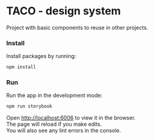# TACO - design system

Project with basic components to reuse in other projects.

### Install

Install packages by running:

```bash
npm install
```

### Run

Run the app in the development mode:

```bash
npm run storybook
```

Open [http://localhost:6006](http://localhost:6006) to view it in the browser.\
The page will reload if you make edits.\
You will also see any lint errors in the console.
